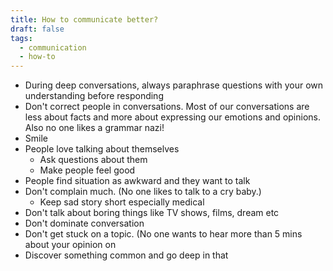 ```yaml
---
title: How to communicate better?
draft: false
tags:
  - communication
  - how-to
---
```

- During deep conversations, always paraphrase questions with your own understanding before responding
- Don't correct people in conversations. Most of our conversations are less about facts and more about expressing our emotions and opinions. Also no one likes a grammar nazi!
- Smile
- People love talking about themselves
	- Ask questions about them
	- Make people feel good
- People find situation as awkward and they want to talk
- Don't complain much. (No one likes to talk to a cry baby.)
	- Keep sad story short especially medical
- Don't talk about boring things like TV shows, films, dream etc
- Don't dominate conversation
- Don't get stuck on a topic. (No one wants to hear more than 5 mins about your opinion on 
- Discover something common and go deep in that
